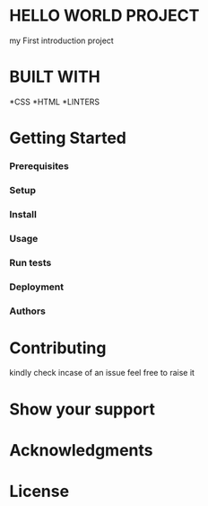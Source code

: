 # HELLO WORLD PROJECT
my First introduction project
# BUILT WITH
*CSS
*HTML
*LINTERS
# Getting Started
### Prerequisites
### Setup
### Install
### Usage
### Run tests
### Deployment
### Authors
# Contributing
kindly check incase of an issue feel free to raise it
# Show your support
# Acknowledgments
# License
